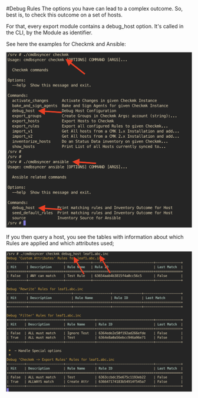 #Debug Rules
The options you have can lead to a complex outcome.
So, best is, to check this outcome on a set of hosts.

For that, every export module contains a debug_host option.
It's called in the CLI, by the Module as identifier.

See here the examples for Checkmk and Ansible:

![](img/debug_host_1.png)

If you then query a host, you see the tables with information about which Rules are applied and which attributes used;

![](img/debug_host_2.png)